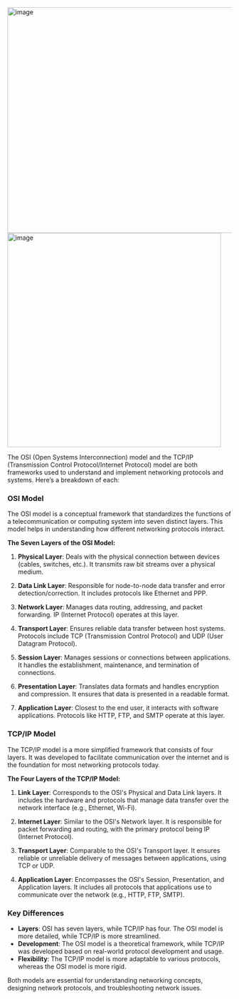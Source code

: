 
<img width="506" alt="image" src="https://github.com/user-attachments/assets/318e389b-23cd-43cb-93a5-e7bb4616be8d">

<img width="480" alt="image" src="https://github.com/user-attachments/assets/d37dac98-ca19-44d6-a686-4dbd4bbd1fa9">


The OSI (Open Systems Interconnection) model and the TCP/IP (Transmission Control Protocol/Internet Protocol) model are both frameworks used to understand and implement networking protocols and systems. Here’s a breakdown of each:

### OSI Model

The OSI model is a conceptual framework that standardizes the functions of a telecommunication or computing system into seven distinct layers. This model helps in understanding how different networking protocols interact.

**The Seven Layers of the OSI Model:**

1. **Physical Layer**: Deals with the physical connection between devices (cables, switches, etc.). It transmits raw bit streams over a physical medium.

2. **Data Link Layer**: Responsible for node-to-node data transfer and error detection/correction. It includes protocols like Ethernet and PPP.

3. **Network Layer**: Manages data routing, addressing, and packet forwarding. IP (Internet Protocol) operates at this layer.

4. **Transport Layer**: Ensures reliable data transfer between host systems. Protocols include TCP (Transmission Control Protocol) and UDP (User Datagram Protocol).

5. **Session Layer**: Manages sessions or connections between applications. It handles the establishment, maintenance, and termination of connections.

6. **Presentation Layer**: Translates data formats and handles encryption and compression. It ensures that data is presented in a readable format.

7. **Application Layer**: Closest to the end user, it interacts with software applications. Protocols like HTTP, FTP, and SMTP operate at this layer.

### TCP/IP Model

The TCP/IP model is a more simplified framework that consists of four layers. It was developed to facilitate communication over the internet and is the foundation for most networking protocols today.

**The Four Layers of the TCP/IP Model:**

1. **Link Layer**: Corresponds to the OSI's Physical and Data Link layers. It includes the hardware and protocols that manage data transfer over the network interface (e.g., Ethernet, Wi-Fi).

2. **Internet Layer**: Similar to the OSI's Network layer. It is responsible for packet forwarding and routing, with the primary protocol being IP (Internet Protocol).

3. **Transport Layer**: Comparable to the OSI's Transport layer. It ensures reliable or unreliable delivery of messages between applications, using TCP or UDP.

4. **Application Layer**: Encompasses the OSI's Session, Presentation, and Application layers. It includes all protocols that applications use to communicate over the network (e.g., HTTP, FTP, SMTP).

### Key Differences

- **Layers**: OSI has seven layers, while TCP/IP has four. The OSI model is more detailed, while TCP/IP is more streamlined.
- **Development**: The OSI model is a theoretical framework, while TCP/IP was developed based on real-world protocol development and usage.
- **Flexibility**: The TCP/IP model is more adaptable to various protocols, whereas the OSI model is more rigid.

Both models are essential for understanding networking concepts, designing network protocols, and troubleshooting network issues.

